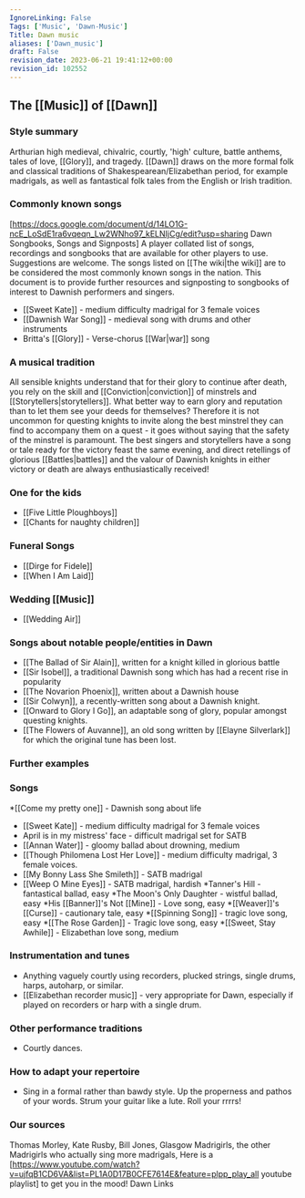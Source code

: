 ```yaml
---
IgnoreLinking: False
Tags: ['Music', 'Dawn-Music']
Title: Dawn music
aliases: ['Dawn_music']
draft: False
revision_date: 2023-06-21 19:41:12+00:00
revision_id: 102552
---
```


## The [[Music]] of [[Dawn]]
### Style summary
Arthurian high medieval, chivalric, courtly, 'high' culture, battle anthems, tales of love, [[Glory]], and tragedy. 
[[Dawn]] draws on the more formal folk and classical traditions of Shakespearean/Elizabethan period, for example madrigals, as well as fantastical folk tales from the English or Irish tradition.
### Commonly known songs
[https://docs.google.com/document/d/14LO1G-ncE_LoSdE1ra6vqeqn_Lw2WNho97_kELNIjCg/edit?usp=sharing Dawn Songbooks, Songs and Signposts] A player collated list of songs, recordings and songbooks that are available for other players to use. Suggestions are welcome. The songs listed on [[The wiki|the wiki]] are to be considered the most commonly known songs in the nation. This document is to provide further resources and signposting to songbooks of interest to Dawnish performers and singers.
* [[Sweet Kate]] - medium difficulty madrigal for 3 female voices 
* [[Dawnish War Song]] - medieval song with drums and other instruments
* Britta's [[Glory]] - Verse-chorus [[War|war]] song
### A musical tradition
All sensible knights understand that for their glory to continue after death, you rely on the skill and [[Conviction|conviction]] of minstrels and [[Storytellers|storytellers]]. What better way to earn glory and reputation than to let them see your deeds for themselves? Therefore it is not uncommon for questing knights to invite along the best minstrel they can find to accompany them on a quest - it goes without saying that the safety of the minstrel is paramount. The best singers and storytellers have a song or tale ready for the victory feast the same evening, and direct retellings of glorious [[Battles|battles]] and the valour of Dawnish knights in either victory or death are always enthusiastically received!
### One for the kids
* [[Five Little Ploughboys]]
* [[Chants for naughty children]]
### Funeral Songs
* [[Dirge for Fidele]]
* [[When I Am Laid]]
### Wedding [[Music]]
* [[Wedding Air]]
### Songs about notable people/entities in Dawn
* [[The Ballad of Sir Alain]], written for a knight killed in glorious battle
* [[Sir Isobel]], a traditional Dawnish song which has had a recent rise in popularity
* [[The Novarion Phoenix]], written about a Dawnish house
* [[Sir Colwyn]], a recently-written song about a Dawnish knight.
* [[Onward to Glory I Go]], an adaptable song of glory, popular amongst questing knights.
* [[The Flowers of Auvanne]], an old song written by [[Elayne Silverlark]] for which the original tune has been lost.
### Further examples
### Songs
*[[Come my pretty one]] - Dawnish song about life
* [[Sweet Kate]] - medium difficulty madrigal for 3 female voices 
* April is in my mistress' face - difficult madrigal set for SATB
* [[Annan Water]] - gloomy ballad about drowning, medium
* [[Though Philomena Lost Her Love]] - medium difficulty madrigal, 3 female voices.
* [[My Bonny Lass She Smileth]] - SATB madrigal
* [[Weep O Mine Eyes]] - SATB madrigal, hardish
*Tanner's Hill - fantastical ballad, easy
*The Moon's Only Daughter - wistful ballad, easy
*His [[Banner]]'s Not [[Mine]] - Love song, easy
*[[Weaver]]'s [[Curse]] - cautionary tale, easy
*[[Spinning Song]] - tragic love song, easy
*[[The Rose Garden]] - Tragic love song, easy
*[[Sweet, Stay Awhile]] - Elizabethan love song, medium
### Instrumentation and tunes
* Anything vaguely courtly using recorders, plucked strings, single drums, harps, autoharp, or similar.
* [[Elizabethan recorder music]] - very appropriate for Dawn, especially if played on recorders or harp with a single drum.
### Other performance traditions
* Courtly dances.
### How to adapt your repertoire
* Sing in a formal rather than bawdy style. Up the properness and pathos of your words. Strum your guitar like a lute. Roll your rrrrs!
### Our sources
Thomas Morley, Kate Rusby, Bill Jones, Glasgow Madrigirls, the other Madrigirls who actually sing more madrigals,
Here is a [https://www.youtube.com/watch?v=ujfqB1CD6VA&list=PL1A0D17B0CFE7614E&feature=plpp_play_all youtube playlist] to get you in the mood! 
Dawn Links